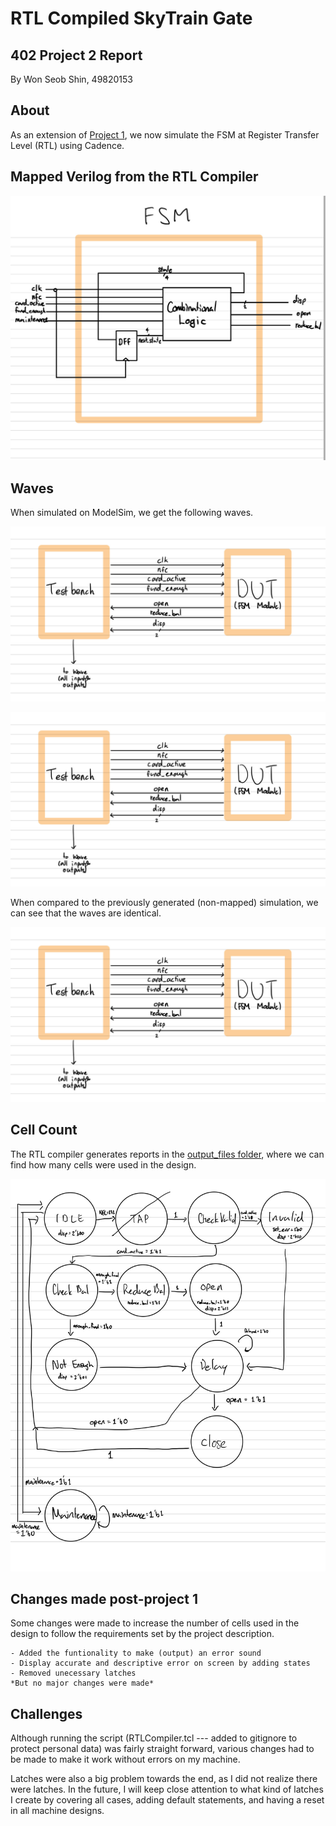 RTL Compiled SkyTrain Gate
====================
402 Project 2 Report
--------------------

By Won Seob Shin, 49820153

About
-----
As an extension of [Project 1](https://github.com/wonseobshin/402Project1-Simple-SkyTrain-Gate-FSM), we now simulate the FSM at Register Transfer Level (RTL) using Cadence.


Mapped Verilog from the RTL Compiler
---------------------------
![FSM-mapped](https://github.com/wonseobshin/402Project1-Simple-SkyTrain-Gate-FSM/blob/master/fsm.jpg)

Waves
-----------------

When simulated on ModelSim, we get the following waves.

![New Wave](https://github.com/wonseobshin/402Project1-Simple-SkyTrain-Gate-FSM/blob/master/DUT_diagram.jpg)

![New Wave2](https://github.com/wonseobshin/402Project1-Simple-SkyTrain-Gate-FSM/blob/master/DUT_diagram.jpg)

When compared to the previously generated (non-mapped) simulation, we can see that the waves are identical.

![Old Wave](https://github.com/wonseobshin/402Project1-Simple-SkyTrain-Gate-FSM/blob/master/DUT_diagram.jpg)

Cell Count
-------------

The RTL compiler generates reports in the [output_files folder](https://github.com/wonseobshin/402Project2-RTL-Compiled-FSM/tree/master/output_files), where we can find how many cells were used in the design.

![Power Report](https://github.com/wonseobshin/402Project1-Simple-SkyTrain-Gate-FSM/blob/master/70769078_2362328880762682_2160517525123629056_n.jpg)

Changes made post-project 1
----
Some changes were made to increase the number of cells used in the design to follow the requirements set by the project description.
    
    - Added the funtionality to make (output) an error sound
    - Display accurate and descriptive error on screen by adding states
    - Removed unecessary latches
    *But no major changes were made*

Challenges
------

Although running the script (RTLCompiler.tcl --- added to gitignore to protect personal data) was fairly straight forward, various changes had to be made to make it work without errors on my machine.

Latches were also a big problem towards the end, as I did not realize there were latches. In the future, I will keep close attention to what kind of latches I create by covering all cases, adding default statements, and having a reset in all machine designs.